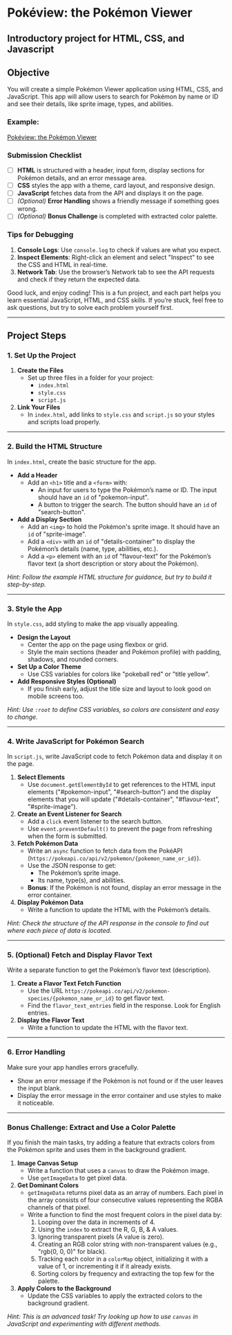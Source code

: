 # Pokéview: the Pokémon Viewer
## Introductory project for HTML, CSS, and Javascript

## Objective
You will create a simple Pokémon Viewer application using HTML, CSS, and JavaScript. This app will allow users to search for Pokémon by name or ID and see their details, like sprite image, types, and abilities.

### Example:
[Pokéview: the Pokémon Viewer](https://yosteve.github.io/Pokeview/)

### Submission Checklist
- [ ] **HTML** is structured with a header, input form, display sections for Pokémon details, and an error message area.
- [ ] **CSS** styles the app with a theme, card layout, and responsive design.
- [ ] **JavaScript** fetches data from the API and displays it on the page.
- [ ] *(Optional)* **Error Handling** shows a friendly message if something goes wrong.
- [ ] *(Optional)* **Bonus Challenge** is completed with extracted color palette.

### Tips for Debugging
1. **Console Logs**: Use `console.log` to check if values are what you expect.
2. **Inspect Elements**: Right-click an element and select "Inspect" to see the CSS and HTML in real-time.
3. **Network Tab**: Use the browser’s Network tab to see the API requests and check if they return the expected data.

Good luck, and enjoy coding! This is a fun project, and each part helps you learn essential JavaScript, HTML, and CSS skills. If you’re stuck, feel free to ask questions, but try to solve each problem yourself first.

---

## Project Steps

### 1. Set Up the Project
1. **Create the Files**
   - Set up three files in a folder for your project:
     - `index.html`
     - `style.css`
     - `script.js`
2. **Link Your Files**
   - In `index.html`, add links to `style.css` and `script.js` so your styles and scripts load properly.

---

### 2. Build the HTML Structure
In `index.html`, create the basic structure for the app.
- **Add a Header**
  - Add an `<h1>` title and a `<form>` with:
    - An input for users to type the Pokémon’s name or ID. The input should have an `id` of "pokemon-input".
    - A button to trigger the search. The button should have an `id` of "search-button".
- **Add a Display Section**
  - Add an `<img>` to hold the Pokémon's sprite image. It should have an `id` of "sprite-image".
  - Add a `<div>` with an `id` of "details-container" to display the Pokémon’s details (name, type, abilities, etc.).
  - Add a `<p>` element with an `id` of "flavour-text" for the Pokémon’s flavor text (a short description or story about the Pokémon).

*Hint: Follow the example HTML structure for guidance, but try to build it step-by-step.*

---

### 3. Style the App
In `style.css`, add styling to make the app visually appealing.
- **Design the Layout**
  - Center the app on the page using flexbox or grid.
  - Style the main sections (header and Pokémon profile) with padding, shadows, and rounded corners.
- **Set Up a Color Theme**
  - Use CSS variables for colors like "pokeball red" or "title yellow".
- **Add Responsive Styles (Optional)**
  - If you finish early, adjust the title size and layout to look good on mobile screens too.

*Hint: Use `:root` to define CSS variables, so colors are consistent and easy to change.*

---

### 4. Write JavaScript for Pokémon Search
In `script.js`, write JavaScript code to fetch Pokémon data and display it on the page.
1. **Select Elements**
   - Use `document.getElementById` to get references to the HTML input elements ("#pokemon-input", "#search-button") and the display elements that you will update ("#details-container", "#flavour-text", "#sprite-image").
2. **Create an Event Listener for Search**
   - Add a `click` event listener to the search button.
   - Use `event.preventDefault()` to prevent the page from refreshing when the form is submitted.
3. **Fetch Pokémon Data**
   - Write an `async` function to fetch data from the PokéAPI (`https://pokeapi.co/api/v2/pokemon/{pokemon_name_or_id}`).
   - Use the JSON response to get:
     - The Pokémon’s sprite image.
     - Its name, type(s), and abilities.
   - **Bonus**: If the Pokémon is not found, display an error message in the error container.
4. **Display Pokémon Data**
   - Write a function to update the HTML with the Pokémon’s details.

*Hint: Check the structure of the API response in the console to find out where each piece of data is located.*

---

### 5. (Optional) Fetch and Display Flavor Text
Write a separate function to get the Pokémon’s flavor text (description).
1. **Create a Flavor Text Fetch Function**
   - Use the URL `https://pokeapi.co/api/v2/pokemon-species/{pokemon_name_or_id}` to get flavor text.
   - Find the `flavor_text_entries` field in the response. Look for English entries.
2. **Display the Flavor Text**
   - Write a function to update the HTML with the flavor text.

---

### 6. Error Handling
Make sure your app handles errors gracefully.
- Show an error message if the Pokémon is not found or if the user leaves the input blank.
- Display the error message in the error container and use styles to make it noticeable.

---

### Bonus Challenge: Extract and Use a Color Palette
If you finish the main tasks, try adding a feature that extracts colors from the Pokémon sprite and uses them in the background gradient.
1. **Image Canvas Setup**
   - Write a function that uses a `canvas` to draw the Pokémon image.
   - Use `getImageData` to get pixel data.
2. **Get Dominant Colors**
   - `getImageData` returns pixel data as an array of numbers. Each pixel in the array consists of four consecutive values representing the RGBA channels of that pixel.
   - Write a function to find the most frequent colors in the pixel data by:
     1. Looping over the data in increments of 4.
     2. Using the `index` to extract the R, G, B, & A values.
     3. Ignoring transparent pixels (A value is zero).
     4. Creating an RGB color string with non-transparent values (e.g., "rgb(0, 0, 0)" for black).
     5. Tracking each color in a `colorMap` object, initializing it with a value of 1, or incrementing it if it already exists.
     6. Sorting colors by frequency and extracting the top few for the palette.
3. **Apply Colors to the Background**
   - Update the CSS variables to apply the extracted colors to the background gradient.

*Hint: This is an advanced task! Try looking up how to use `canvas` in JavaScript and experimenting with different methods.*
